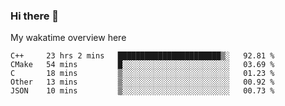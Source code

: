 ### Hi there 👋

<!--
**Jassy930/Jassy930** is a ✨ _special_ ✨ repository because its `README.md` (this file) appears on your GitHub profile.

Here are some ideas to get you started:

- 🔭 I’m currently working on ...
- 🌱 I’m currently learning ...
- 👯 I’m looking to collaborate on ...
- 🤔 I’m looking for help with ...
- 💬 Ask me about ...
- 📫 How to reach me: ...
- 😄 Pronouns: ...
- ⚡ Fun fact: ...
-->

My wakatime overview here
<!--START_SECTION:waka-->
```text
C++     23 hrs 2 mins   ███████████████████████▒░   92.81 % 
CMake   54 mins         █░░░░░░░░░░░░░░░░░░░░░░░░   03.69 % 
C       18 mins         ▒░░░░░░░░░░░░░░░░░░░░░░░░   01.23 % 
Other   13 mins         ▒░░░░░░░░░░░░░░░░░░░░░░░░   00.92 % 
JSON    10 mins         ▒░░░░░░░░░░░░░░░░░░░░░░░░   00.73 % 
```
<!--END_SECTION:waka-->
